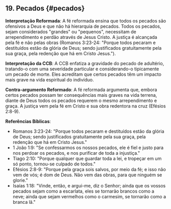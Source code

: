 ## 19. Pecados {#pecados}

**Interpretação Reformada**: A fé reformada ensina que todos os pecados são ofensivos a Deus e que não há hierarquia de pecados. Todos os pecados, sejam considerados "grandes" ou "pequenos", necessitam de arrependimento e perdão através de Jesus Cristo. A justiça é alcançada pela fé e não pelas obras (Romanos 3:23-24: "Porque todos pecaram e destituídos estão da glória de Deus; sendo justificados gratuitamente pela sua graça, pela redenção que há em Cristo Jesus.").

**Interpretação da CCB**: A CCB enfatiza a gravidade do pecado de adultério, tratando-o com uma severidade particular e considerando-o tipicamente um pecado de morte. Eles acreditam que certos pecados têm um impacto mais grave na vida espiritual do indivíduo.

**Contra-argumento Reformado**: A fé reformada argumenta que, embora certos pecados possam ter consequências mais graves na vida terrena, diante de Deus todos os pecados requerem o mesmo arrependimento e graça. A justiça vem pela fé em Cristo e sua obra redentora na cruz (Efésios 2:8-9).

**Referências Bíblicas**:
- Romanos 3:23-24: "Porque todos pecaram e destituídos estão da glória de Deus; sendo justificados gratuitamente pela sua graça, pela redenção que há em Cristo Jesus."
- 1 João 1:9: "Se confessarmos os nossos pecados, ele é fiel e justo para nos perdoar os pecados, e nos purificar de toda a injustiça."
- Tiago 2:10: "Porque qualquer que guardar toda a lei, e tropeçar em um só ponto, tornou-se culpado de todos."
- Efésios 2:8-9: "Porque pela graça sois salvos, por meio da fé; e isso não vem de vós; é dom de Deus. Não vem das obras, para que ninguém se glorie."
- Isaías 1:18: "Vinde, então, e argui-me, diz o Senhor; ainda que os vossos pecados sejam como a escarlata, eles se tornarão brancos como a neve; ainda que sejam vermelhos como o carmesim, se tornarão como a branca lã."

